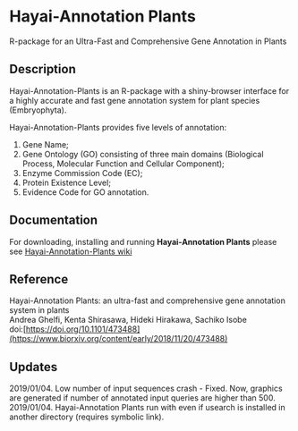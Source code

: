 # Hayai-Annotation Plants

R-package for an Ultra-Fast and Comprehensive Gene Annotation in Plants

Description
-----------
Hayai-Annotation-Plants is an R-package with a shiny-browser interface for a highly accurate and fast gene annotation system for plant species (Embryophyta). 

Hayai-Annotation-Plants provides five levels of annotation: 

1) Gene Name; 
2) Gene Ontology (GO) consisting of three main domains (Biological Process, Molecular Function and Cellular Component); 
3) Enzyme Commission Code (EC); 
4) Protein Existence Level; 
5) Evidence Code for GO annotation.


Documentation
-------------
For downloading, installing and running **Hayai-Annotation Plants** please see [Hayai-Annotation-Plants wiki](https://github.com/kdri-genomics/Hayai-Annotation-Plants/wiki) 

Reference
---------
Hayai-Annotation Plants: an ultra-fast and comprehensive gene annotation system in plants <br/>
Andrea Ghelfi, Kenta Shirasawa, Hideki Hirakawa, Sachiko Isobe <br/>
doi:[https://doi.org/10.1101/473488](https://www.biorxiv.org/content/early/2018/11/20/473488) 

Updates
-------
2019/01/04. Low number of input sequences crash - Fixed. Now, graphics are generated if number of annotated input queries are higher than 500.<br/>
2019/01/04. Hayai-Annotation Plants run with even if usearch is installed in another directory (requires symbolic link).
